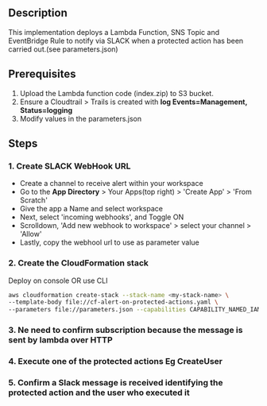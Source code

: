 ## Description
This implementation deploys a Lambda Function, SNS Topic and EventBridge Rule to notify via SLACK when a protected action has been carried out.(see parameters.json)

## Prerequisites

1. Upload the Lambda function code (index.zip) to S3 bucket.
2. Ensure a Cloudtrail > Trails is created with **log Events=Management, Status=logging** 
3. Modify values in the parameters.json

## Steps

### 1. Create SLACK WebHook URL
- Create a channel to receive alert within your workspace
- Go to the **App Directory** > Your Apps(top right) > 'Create App' > 'From Scratch'
- Give the app a Name and select workspace
- Next, select 'incoming webhooks', and Toggle ON
- Scrolldown, 'Add new webhook to workspace' > select your channel > 'Allow'
- Lastly, copy the webhool url to use as parameter value

### 2. Create the CloudFormation stack
Deploy on console OR use CLI

```bash
aws cloudformation create-stack --stack-name <my-stack-name> \
--template-body file://cf-alert-on-protected-actions.yaml \
--parameters file://parameters.json --capabilities CAPABILITY_NAMED_IAM
```

### 3. Ne need to confirm subscription because the message is sent by lambda over HTTP

### 4. Execute one of the protected actions Eg CreateUser

### 5. Confirm a Slack message is received identifying the protected action and the user who executed it
